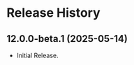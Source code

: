 <!-- dev-tool snippets ignore -->

# Release History

## 12.0.0-beta.1 (2025-05-14)

- Initial Release.
